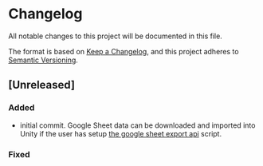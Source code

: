 # Changelog

All notable changes to this project will be documented in this file.

The format is based on [Keep a Changelog](https://keepachangelog.com/en/1.0.0/),
and this project adheres to [Semantic Versioning](https://semver.org/spec/v2.0.0.html).

## [Unreleased]

### Added

- initial commit. Google Sheet data can be downloaded and imported into Unity if the user has setup [the google sheet export api](https://github.com/troublecatstudios/google-sheet-export-api) script.

### Fixed
